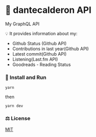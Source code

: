 # 🐙 dantecalderon API

My GraphQL API

💡 It provides information about my:

* Github Status (Github API)
* Contributions in last year(Github API)
* Latest commit(Github API)
* Listening(Last.fm API)
* Goodreads - Reading Status

### 🚀 Install and Run

```
yarn
```

then 

```
yarn dev
```

### ⚖️ License

[MIT](./LICENSE)
